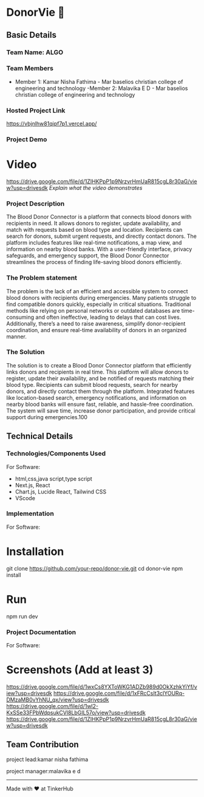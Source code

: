# DonorVie 🎯


## Basic Details
### Team Name: ALGO


### Team Members
- Member 1: Kamar Nisha Fathima - Mar baselios christian college of engineering and technology
-Member 2: Malavika E D - Mar baselios christian college of engineering and technology
  
### Hosted Project Link
https://vbjnlhw81qipf7p1.vercel.app/
 ### Project Demo
# Video
https://drive.google.com/file/d/1ZIHKPpP1p9NrzvrHmUaR815cgL8r30aG/view?usp=drivesdk
*Explain what the video demonstrates*

### Project Description
The Blood Donor Connector is a platform that connects blood donors with recipients in need. It allows donors to register, update availability, and match with requests based on blood type and location. Recipients can search for donors, submit urgent requests, and directly contact donors. The platform includes features like real-time notifications, a map view, and information on nearby blood banks. With a user-friendly interface, privacy safeguards, and emergency support, the Blood Donor Connector streamlines the process of finding life-saving blood donors efficiently.

### The Problem statement
The problem is the lack of an efficient and accessible system to connect blood donors with recipients during emergencies. Many patients struggle to find compatible donors quickly, especially in critical situations. Traditional methods like relying on personal networks or outdated databases are time-consuming and often ineffective, leading to delays that can cost lives. Additionally, there’s a need to raise awareness, simplify donor-recipient coordination, and ensure real-time availability of donors in an organized manner.
### The Solution
The solution is to create a Blood Donor Connector platform that efficiently links donors and recipients in real time. This platform will allow donors to register, update their availability, and be notified of requests matching their blood type. Recipients can submit blood requests, search for nearby donors, and directly contact them through the platform. Integrated features like location-based search, emergency notifications, and information on nearby blood banks will ensure fast, reliable, and hassle-free coordination. The system will save time, increase donor participation, and provide critical support during emergencies.100

## Technical Details
### Technologies/Components Used
For Software:
- html,css,java script,type script
- Next.js, React
- Chart.js, Lucide React, Tailwind CSS
- VScode



### Implementation
For Software:
# Installation
git clone https://github.com/your-repo/donor-vie.git
cd donor-vie
npm install

# Run
npm run dev


### Project Documentation
For Software:

# Screenshots (Add at least 3)
https://drive.google.com/file/d/1wxCs8YXToWKG1ADZb989d0OkXzhkYiYf/view?usp=drivesdk
https://drive.google.com/file/d/1xFRcCsIt3clYOURq-DMzaMB0vYhNU_qx/view?usp=drivesdk
https://drive.google.com/file/d/1wl2-KxSSe33FPbWdpsukCVl8LbGIL57o/view?usp=drivesdk
https://drive.google.com/file/d/1ZIHKPpP1p9NrzvrHmUaR815cgL8r30aG/view?usp=drivesdk

## Team Contribution
project lead:kamar nisha fathima 

project manager:malavika e d

---
Made with ❤️ at TinkerHub
